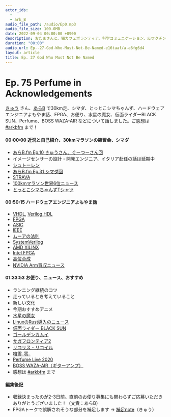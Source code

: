 ```yaml
---
actor_ids:
  - 
  - ark_B
audio_file_path: /audio/Ep0.mp3
audio_file_size: 100.0MB
date: 2022-09-04 00:00:00 +0900
description: おたまさんと、猫カフェボランティア、科学コミュニケーション、反ワクチン監視、ドラえもん、絶滅動物は蘇らせるべきか、ミッドサマー、保護猫のススメなどについて話しました。
duration: "00:00"
audio_url: Ep--27-God-Who-Must-Not-Be-Named-e16taaf/a-a6fg6d4
layout: article
title: Ep. 27 God Who Must Not Be Named
---
```


# **Ep. 75 Perfume in Acknowledgements**

[きゅう](https://twitter.com/Q_chan_zzz) さん、[あらB](https://twitter.com/ark_B) で30km走、シマダ、とっとこシマちゃんず、ハードウェアエンジニアよもやま話、FPGA、お便り、水星の魔女、仮面ライダーBLACK SUN、Perfume、BOSS WAZA-AIR などについて話しました。ご感想は [#arkbfm](https://bit.ly/3U8PSEH) まで！

#### 00:00:00 近況と自己紹介、30kmマラソンの練習会、シマダ

* [あらB.fm Ep.10 きゅうさん、ぐーつーさん回](https://bit.ly/3UatN8D)
* イメージセンサーの設計・開発エンジニア、イタリア赴任の話は延期中
* [シュトーレン](https://freundlieb.thebase.in/)
* [あらB.fm Ep.31 シマダ回](https://bit.ly/3zuJhN1)
* [STRAVA](https://www.strava.com/?hl=ja-jp)
* [100kmマラソン世界6位ニュース](https://bit.ly/3sI3ScX)
* [とっとこシマちゃんずTシャツ](https://booth.pm/ja/items/3969327)

#### 00:50:15 ハードウェアエンジニアよもやま話

* [VHDL](https://bit.ly/3sK2c2t), [Verilog HDL](https://bit.ly/3fixIBu)
* [FPGA](https://bit.ly/3U4i23O)
* [ASIC](https://bit.ly/3gZ8cBW)
* [IEEE](https://bit.ly/3sHOtt5)
* [ムーアの法則](https://bit.ly/3h0s0oB)
* [SystemVerilog](https://bit.ly/3U7phry)
* [AMD XILINX](https://japan.xilinx.com/)
* [Intel FPGA](https://intel.ly/2zlMPSq)
* [高位合成](https://bit.ly/3UergtZ)
* [NVIDIA Arm買収ニュース](https://bit.ly/3TT4dVR)

#### 01:33:53 お便り、ニュース、おすすめ

* ランニング継続のコツ
* 走っているとき考えていること
* 新しい文化
* 今期おすすめアニメ
* [水星の魔女](https://g-witch.net/)
* [LinuxのRust導入のニュース](https://bit.ly/3DMCNvr)
* [仮面ライダー BLACK SUN](https://amzn.to/3fopwjh)
* [ゴールデンカムイ](https://amzn.to/3DKjy5I)
* [サガフロンティア2](https://bit.ly/3UcGxf6)
* [リコリス・リコイル](https://lycoris-recoil.com/)
* [喰霊-零-](http://www.ga-rei.jp/)
* [Perfume Live 2020](https://amzn.to/3WfcC7L)
* [BOSS WAZA-AIR（ギターアンプ）](https://amzn.to/3FtDzyH)
* 感想は [#arkbfm](https://bit.ly/3U8PSEH) まで

#### 編集後記

* 収録決まったのが2-3日前。直前のお便り募集にも関わらずご応募いただきありがとうございました！（文責：あらB）
* FPGAトークで誤解されそうな部分を補足します → [補足note](https://bit.ly/3DLW7c4)（きゅう）